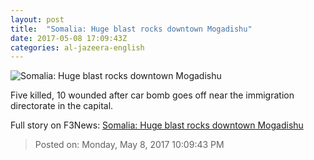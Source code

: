 ```yaml
---
layout: post
title:  "Somalia: Huge blast rocks downtown Mogadishu"
date: 2017-05-08 17:09:43Z
categories: al-jazeera-english
---
```


![Somalia: Huge blast rocks downtown Mogadishu](http://www.aljazeera.com/mritems/Images/2017/5/8/60727126209c40419e40eae818bde0ad_18.jpg)

Five killed, 10 wounded after car bomb goes off near the immigration directorate in the capital.


Full story on F3News: [Somalia: Huge blast rocks downtown Mogadishu](http://www.f3nws.com/n/SRa3EG)

> Posted on: Monday, May 8, 2017 10:09:43 PM
